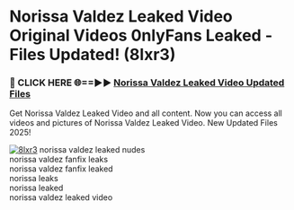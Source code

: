 # Norissa Valdez Leaked Video Original Videos 0nlyFans Leaked - Files Updated! (8lxr3)

<h3>🔴 CLICK HERE 🌐==►► <a href="https://tinyurl.com/x26r9saj" rel="nofollow">Norissa Valdez Leaked Video Updated Files</a></h3>

Get Norissa Valdez Leaked Video and all content. Now you can access all videos and pictures of Norissa Valdez Leaked Video. New Updated Files 2025!

[![8lxr3](https://i.imgur.com/LkgZPqh.gif)](https://tinyurl.com/x26r9saj)
norissa valdez leaked nudes<br>
norissa valdez fanfix leaks<br>
norissa valdez fanfix leaked<br>
norissa leaks<br>
norissa leaked<br>
norissa valdez leaked video
